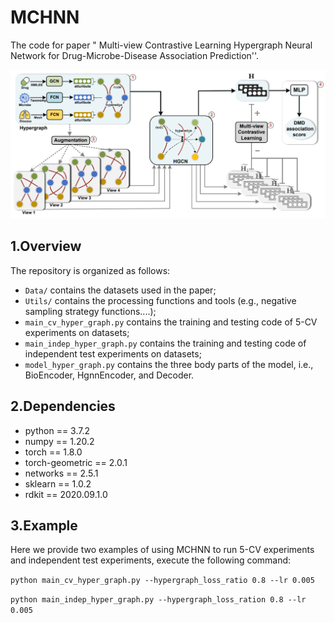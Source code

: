 # MCHNN

The code for paper " Multi-view Contrastive Learning Hypergraph Neural Network for Drug-Microbe-Disease Association Prediction''.

![image-20230110161157410](.\figure\model.png) 

## 1.Overview

The repository is organized as follows:

- `Data/` contains the datasets used in the paper;
- `Utils/` contains the processing functions and tools (e.g., negative sampling strategy functions....);
- `main_cv_hyper_graph.py` contains the training and testing code of 5-CV  experiments on datasets;
- `main_indep_hyper_graph.py` contains the training and testing code of independent test experiments on datasets;
- `model_hyper_graph.py` contains the three body parts of the model, i.e., BioEncoder, HgnnEncoder, and Decoder.

## 2.Dependencies

- python == 3.7.2
- numpy == 1.20.2
- torch == 1.8.0
- torch-geometric == 2.0.1
- networks == 2.5.1
- sklearn == 1.0.2
- rdkit == 2020.09.1.0

## 3.Example

Here we provide two examples of using MCHNN to run 5-CV experiments and independent test experiments, execute the following command:

`python main_cv_hyper_graph.py --hypergraph_loss_ratio 0.8 --lr 0.005`

`python main_indep_hyper_graph.py --hypergraph_loss_ration 0.8 --lr 0.005`